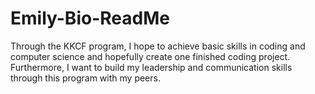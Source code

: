 # Emily-Bio-ReadMe

<p> Through the KKCF program, I hope to achieve basic skills in coding and computer science and hopefully create one finished coding project. Furthermore, I want to build my leadership and communication skills through this program with my peers. </p>
